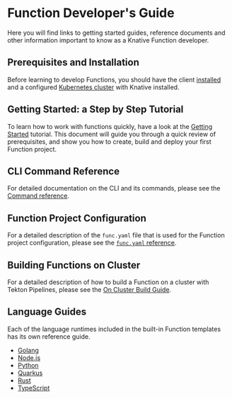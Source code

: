 # Function Developer's Guide
Here you will find links to getting started guides, reference documents and other information important to know as a Knative Function developer.

## Prerequisites and Installation
Before learning to develop Functions, you should have the client [installed](../installing_cli.md) and a configured [Kubernetes cluster](../getting_started_kubernetes.md) with Knative installed.

## Getting Started: a Step by Step Tutorial

To learn how to work with functions quickly, have a look at the [Getting Started](getting_started.md) tutorial. This document will guide you through a quick review of prerequisites, and show you how to create, build and deploy your first Function project.

## CLI Command Reference

For detailed documentation on the CLI and its commands, please see the [Command reference](../reference/commands.md).

## Function Project Configuration

For a detailed description of the `func.yaml` file that is used for the Function project configuration, please see the [`func.yaml` reference](../reference/func_yaml.md).

## Building Functions on Cluster

For a detailed description of how to build a Function on a cluster with Tekton Pipelines, please see the [On Cluster Build Guide](on_cluster_build.yaml).

## Language Guides

Each of the language runtimes included in the built-in Function templates has its own reference guide.

* [Golang](golang.md)
* [Node.js](nodejs.md)
* [Python](python.md)
* [Quarkus](quarkus.md)
* [Rust](rust.md)
* [TypeScript](typescript.md)

